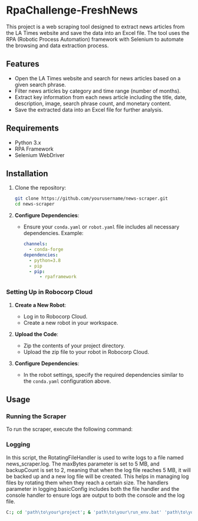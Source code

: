# RpaChallenge-FreshNews


This project is a web scraping tool designed to extract news articles from the LA Times website and save the data into an Excel file. The tool uses the RPA (Robotic Process Automation) framework with Selenium to automate the browsing and data extraction process.

## Features

- Open the LA Times website and search for news articles based on a given search phrase.
- Filter news articles by category and time range (number of months).
- Extract key information from each news article including the title, date, description, image, search phrase count, and monetary content.
- Save the extracted data into an Excel file for further analysis.

## Requirements

- Python 3.x
- RPA Framework
- Selenium WebDriver

## Installation

1. Clone the repository:

    ```sh
    git clone https://github.com/yourusername/news-scraper.git
    cd news-scraper
    ```
2. **Configure Dependencies**:
    - Ensure your `conda.yaml` or `robot.yaml` file includes all necessary dependencies. Example:

      ```yaml
      channels:
        - conda-forge
      dependencies:
        - python=3.8
        - pip
        - pip:
            - rpaframework
      ```

### Setting Up in Robocorp Cloud

1. **Create a New Robot**:
    - Log in to Robocorp Cloud.
    - Create a new robot in your workspace.

2. **Upload the Code**:
    - Zip the contents of your project directory.
    - Upload the zip file to your robot in Robocorp Cloud.

3. **Configure Dependencies**:
    - In the robot settings, specify the required dependencies similar to the `conda.yaml` configuration above.

## Usage

### Running the Scraper

To run the scraper, execute the following command:

### Logging 
In this script, the RotatingFileHandler is used to write logs to a file named news_scraper.log. The maxBytes parameter is set to 5 MB, and backupCount is set to 2, meaning that when the log file reaches 5 MB, it will be backed up and a new log file will be created. This helps in managing log files by rotating them when they reach a certain size. The handlers parameter in logging.basicConfig includes both the file handler and the console handler to ensure logs are output to both the console and the log file.


```sh
C:; cd 'path\to\your\project'; & 'path\to\your\run_env.bat' 'path\to\your\rcc.exe' 'task' 'run' '--robot' 'path\to\your\robot.yaml' '--space' 'vscode-03' '--task' 'Run Task' '--controller' 'RobocorpCode'
